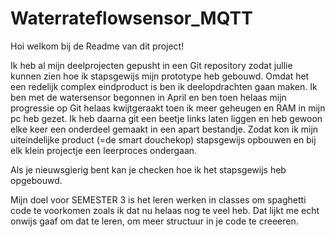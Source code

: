 # Waterrateflowsensor_MQTT
Hoi welkom bij de Readme van dit project! 

Ik heb al mijn deelprojecten gepusht in een Git repository zodat jullie kunnen zien hoe ik stapsgewijs mijn prototype heb gebouwd. Omdat het een redelijk complex eindproduct is ben ik deelopdrachten gaan maken. Ik ben met de watersensor begonnen in April en ben toen helaas mijn progressie op Git helaas kwijtgeraakt toen ik meer geheugen en RAM in mijn pc heb gezet. Ik heb daarna git een beetje links laten liggen en heb gewoon elke keer een onderdeel gemaakt in een apart bestandje. Zodat kon ik mijn uiteindelijke product (=de smart douchekop) stapsgewijs opbouwen en bij elk klein projectje een leerproces ondergaan. 

Als je nieuwsgierig bent kan je checken hoe ik het stapsgewijs heb opgebouwd. 

Mijn doel voor SEMESTER 3 is het leren werken in classes om spaghetti code te voorkomen zoals ik dat nu helaas nog te veel heb. 
Dat lijkt me echt onwijs gaaf om dat te leren, om meer structuur in je code te creeeren.
